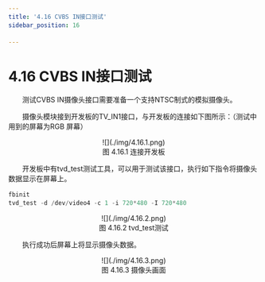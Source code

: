 ```yaml
---
title: '4.16 CVBS IN接口测试'
sidebar_position: 16

---
```


# 4.16 CVBS IN接口测试

&emsp;&emsp;测试CVBS IN摄像头接口需要准备一个支持NTSC制式的模拟摄像头。

&emsp;&emsp;摄像头模块接到开发板的TV_IN1接口，与开发板的连接如下图所示：（测试中用到的屏幕为RGB 屏幕）


<center>
![](./img/4.16.1.png)<br />
图 4.16.1 连接开发板
</center>

&emsp;&emsp;开发板中有tvd_test测试工具，可以用于测试该接口，执行如下指令将摄像头数据显示在屏幕上。

```c#
fbinit
tvd_test -d /dev/video4 -c 1 -i 720*480 -I 720*480
```

<center>
![](./img/4.16.2.png)<br />
图 4.16.2 tvd_test测试
</center>

&emsp;&emsp;执行成功后屏幕上将显示摄像头数据。

<center>
![](./img/4.16.3.png)<br />
图 4.16.3 摄像头画面
</center>













